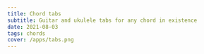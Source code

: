 ```yaml
---
title: Chord tabs
subtitle: Guitar and ukulele tabs for any chord in existence
date: 2021-08-03
tags: chords
cover: /apps/tabs.png
---
```


<string-chords />